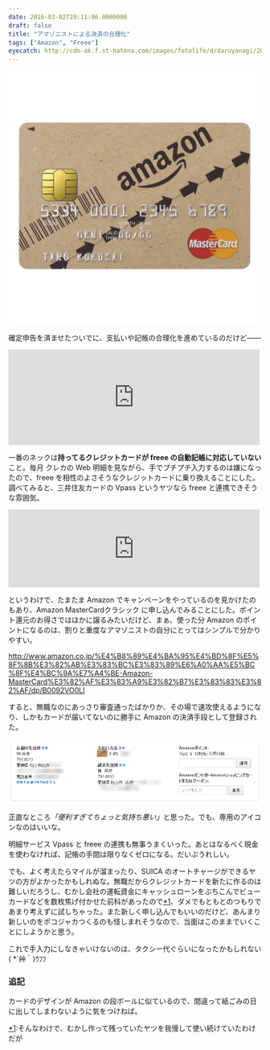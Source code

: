 ```yaml
---
date: 2016-03-02T20:11:06.0000000
draft: false
title: "アマゾニストによる決済の合理化"
tags: ["Amazon", "Freee"]
eyecatch: http://cdn-ak.f.st-hatena.com/images/fotolife/d/daruyanagi/20160302/20160302200024.jpg
---
```

<p><span itemscope itemtype="http://schema.org/Photograph"><img src="20160302200024.jpg" alt="f:id:daruyanagi:20160302200024j:plain" title="f:id:daruyanagi:20160302200024j:plain" class="hatena-fotolife" itemprop="image"></span></p><p>確定申告を済ませたついでに、支払いや記帳の合理化を進めているのだけど――</p><p><iframe src="https://hatenablog-parts.com/embed?url=https%3A%2F%2Fblog.daruyanagi.jp%2Fentry%2F2016%2F02%2F23%2F200000" title="今年も無事（？）、確定申告が終わりました。 - だるろぐ" class="embed-card embed-blogcard" scrolling="no" frameborder="0" style="display: block; width: 100%; height: 190px; max-width: 500px; margin: 10px 0px;"></iframe></p><p>一番のネックは<b>持ってるクレジットカードが freee の自動記帳に対応していない</b>こと。毎月 クレカの Web 明細を見ながら、手でプチプチ入力するのは嫌になったので、freee を相性のよさそうなクレジットカードに乗り換えることにした。調べてみると、三井住友カードの Vpass というヤツなら freee と連携できそうな雰囲気。</p><p><iframe src="https://hatenablog-parts.com/embed?url=https%3A%2F%2Fwww.smbc-card.com%2Fmem%2Findex.jsp" title="三井住友カード会員向けサービス「Vpass」ログイン" class="embed-card embed-webcard" scrolling="no" frameborder="0" style="display: block; width: 100%; height: 155px; max-width: 500px; margin: 10px 0px;"></iframe></p><p>というわけで、たまたま Amazon でキャンペーンをやっているのを見かけたのもあり、Amazon MasterCardクラシック に申し込んでみることにした。ポイント還元のお得さではほかに譲るみたいだけど、まぁ、使った分 Amazon のポイントになるのは、割りと重度なアマゾニストの自分にとってはシンプルで分かりやすい。</p><p><a href="http://www.amazon.co.jp/%E4%B8%89%E4%BA%95%E4%BD%8F%E5%8F%8B%E3%82%AB%E3%83%BC%E3%83%89%E6%A0%AA%E5%BC%8F%E4%BC%9A%E7%A4%BE-Amazon-MasterCard%E3%82%AF%E3%83%A9%E3%82%B7%E3%83%83%E3%82%AF/dp/B0092VO0LI">http://www.amazon.co.jp/%E4%B8%89%E4%BA%95%E4%BD%8F%E5%8F%8B%E3%82%AB%E3%83%BC%E3%83%89%E6%A0%AA%E5%BC%8F%E4%BC%9A%E7%A4%BE-Amazon-MasterCard%E3%82%AF%E3%83%A9%E3%82%B7%E3%83%83%E3%82%AF/dp/B0092VO0LI</a></p><p>すると、無職なのにあっさり審査通ったばかりか、その場で速攻使えるようになり、しかもカードが届いてないのに勝手に Amazon の決済手段として登録された。</p><p><span itemscope itemtype="http://schema.org/Photograph"><img src="20160302195633.png" alt="f:id:daruyanagi:20160302195633p:plain" title="f:id:daruyanagi:20160302195633p:plain" class="hatena-fotolife" itemprop="image"></span></p><p>正直なところ<i>「便利すぎてちょっと気持ち悪い」</i>と思った。でも、専用のアイコンなのはいいな。</p><p>明細サービス Vpass と freee の連携も無事うまくいった。あとはなるべく現金を使わなければ、記帳の手間は限りなくゼロになる。だいぶうれしい。</p><p>でも、よく考えたらマイルが溜まったり、SUICA のオートチャージができるヤツの方がよかったかもしれぬな。無職だからクレジットカードを新たに作るのは難しいだろうし、むかし会社の運転資金にキャッシュローンをぶちこんでビューカードなどを数枚焦げ付かせた前科があったので<a href="#f-eb801237" name="fn-eb801237" title="そんなわけで、むかし作って残っていたヤツを我慢して使い続けていたわけだが">*1</a>、ダメでもともとのつもりであまり考えずに試しちゃった。また新しく申し込んでもいいのだけど、あんまり新しいのをポコジャカつくるのも怪しまれそうなので、当面はこのままでいくことにしようかと思う。</p><p>これで手入力にしなきゃいけないのは、タクシー代ぐらいになったかもしれない( *´艸｀)ｳﾌﾌ</p>

<div class="section">
<h3>追記</h3>
<p>カードのデザインが Amazon の段ボールに似ているので、間違って紙ごみの日に出してしまわないように気をつけねば。</p>

</div><div class="footnote">
<p class="footnote"><a href="#fn-eb801237" name="f-eb801237" class="footnote-number">*1</a><span class="footnote-delimiter">:</span><span class="footnote-text">そんなわけで、むかし作って残っていたヤツを我慢して使い続けていたわけだが</span></p>
</div>